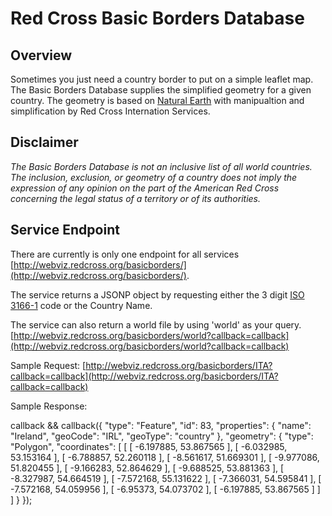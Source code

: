 Red Cross Basic Borders Database
==============================

Overview
----------------

Sometimes you just need a country border to put on a simple leaflet map. The Basic Borders Database supplies the simplified geometry for a given country. The geometry is based on [Natural Earth](http://naturalearth.com) with manipualtion and simplification by Red Cross Internation Services. 

Disclaimer
-----------------
*The Basic Borders Database is not an inclusive list of all world countries. The inclusion, exclusion, or geometry of a country does not imply the expression of any opinion on the part of the American Red Cross concerning the legal status of a territory or of its authorities.*

Service Endpoint
-----------------

There are currently is only one endpoint for all services [http://webviz.redcross.org/basicborders/](http://webviz.redcross.org/basicborders/).

The service returns a JSONP object by requesting either the 3 digit [ISO 3166-1](http://en.wikipedia.org/wiki/ISO_3166-1_alpha-3) code or the Country Name.

The service can also return a world file by using 'world' as your query.
[http://webviz.redcross.org/basicborders/world?callback=callback](http://webviz.redcross.org/basicborders/world?callback=callback)

Sample Request:
[http://webviz.redcross.org/basicborders/ITA?callback=callback](http://webviz.redcross.org/basicborders/ITA?callback=callback)

Sample Response:
  
  callback && callback({
    "type": "Feature",
    "id": 83,
    "properties": {
      "name": "Ireland",
      "geoCode": "IRL",
      "geoType": "country"
    },
    "geometry": {
      "type": "Polygon",
      "coordinates": [
        [
          [
            -6.197885,
            53.867565
          ],
          [
            -6.032985,
            53.153164
          ],
          [
            -6.788857,
            52.260118
          ],
          [
            -8.561617,
            51.669301
          ],
          [
            -9.977086,
            51.820455
          ],
          [
            -9.166283,
            52.864629
          ],
          [
            -9.688525,
            53.881363
          ],
          [
            -8.327987,
            54.664519
          ],
          [
            -7.572168,
            55.131622
          ],
          [
            -7.366031,
            54.595841
          ],
          [
            -7.572168,
            54.059956
          ],
          [
            -6.95373,
            54.073702
          ],
          [
            -6.197885,
            53.867565
          ]
        ]
      ]
    }
  });